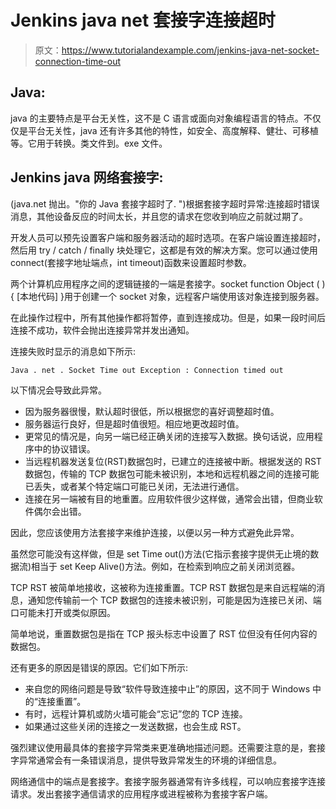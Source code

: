 # Jenkins java net 套接字连接超时

> 原文：<https://www.tutorialandexample.com/jenkins-java-net-socket-connection-time-out>

## Java:

java 的主要特点是平台无关性，这不是 C 语言或面向对象编程语言的特点。不仅仅是平台无关性，java 还有许多其他的特性，如安全、高度解释、健壮、可移植等。它用于转换。类文件到。exe 文件。

## Jenkins java 网络套接字:

(java.net 抛出。"你的 Java 套接字超时了. ")根据套接字超时异常:连接超时错误消息，其他设备反应的时间太长，并且您的请求在您收到响应之前就过期了。

开发人员可以预先设置客户端和服务器活动的超时选项。在客户端设置连接超时，然后用 try / catch / finally 块处理它，这都是有效的解决方案。您可以通过使用 connect(套接字地址端点，int timeout)函数来设置超时参数。

两个计算机应用程序之间的逻辑链接的一端是套接字。socket function Object ( ) { [本地代码] }用于创建一个 socket 对象，远程客户端使用该对象连接到服务器。

在此操作过程中，所有其他操作都将暂停，直到连接成功。但是，如果一段时间后连接不成功，软件会抛出连接异常并发出通知。

连接失败时显示的消息如下所示:

```
Java . net . Socket Time out Exception : Connection timed out
```

以下情况会导致此异常。

*   因为服务器很慢，默认超时很低，所以根据您的喜好调整超时值。
*   服务器运行良好，但是超时值很短。相应地更改超时值。
*   更常见的情况是，向另一端已经正确关闭的连接写入数据。换句话说，应用程序中的协议错误。
*   当远程机器发送复位(RST)数据包时，已建立的连接被中断。根据发送的 RST 数据包，传输的 TCP 数据包可能未被识别，本地和远程机器之间的连接可能已丢失，或者某个特定端口可能已关闭，无法进行通信。
*   连接在另一端被有目的地重置。应用软件很少这样做，通常会出错，但商业软件偶尔会出错。

因此，您应该使用方法套接字来维护连接，以便以另一种方式避免此异常。

虽然您可能没有这样做，但是 set Time out()方法(它指示套接字提供无止境的数据流)相当于 set Keep Alive()方法。例如，在检索到响应之前关闭浏览器。

TCP RST 被简单地接收，这被称为连接重置。TCP RST 数据包是来自远程端的消息，通知您传输前一个 TCP 数据包的连接未被识别，可能是因为连接已关闭、端口可能未打开或类似原因。

简单地说，重置数据包是指在 TCP 报头标志中设置了 RST 位但没有任何内容的数据包。

还有更多的原因是错误的原因。它们如下所示:

*   来自您的网络问题是导致“软件导致连接中止”的原因，这不同于 Windows 中的“连接重置”。
*   有时，远程计算机或防火墙可能会“忘记”您的 TCP 连接。
*   如果通过这些关闭的连接之一发送数据，也会生成 RST。

强烈建议使用最具体的套接字异常类来更准确地描述问题。还需要注意的是，套接字异常通常会有一条错误消息，提供导致异常发生的环境的详细信息。

网络通信中的端点是套接字。套接字服务器通常有许多线程，可以响应套接字连接请求。发出套接字通信请求的应用程序或进程被称为套接字客户端。
